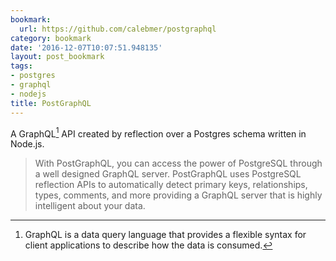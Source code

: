 ```yaml
---
bookmark:
  url: https://github.com/calebmer/postgraphql
category: bookmark
date: '2016-12-07T10:07:51.948135'
layout: post_bookmark
tags:
- postgres
- graphql
- nodejs
title: PostGraphQL
---
```


A GraphQL[^1] API created by reflection over a Postgres schema written in Node.js.

> With PostGraphQL, you can access the power of PostgreSQL through a well designed GraphQL server. PostGraphQL uses PostgreSQL reflection APIs to automatically detect primary keys, relationships, types, comments, and more providing a GraphQL server that is highly intelligent about your data.

[^1]: GraphQL is a data query language that provides a flexible syntax for client applications to describe how the data is consumed.
